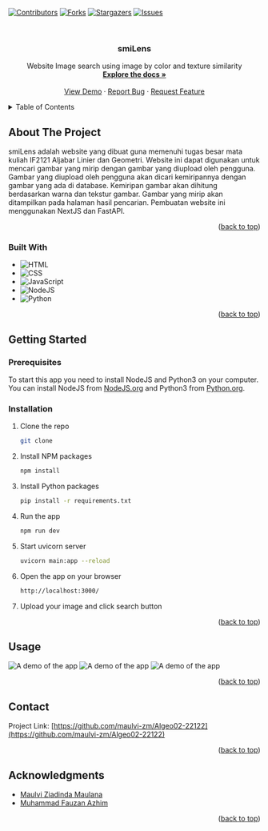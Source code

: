 <a name="readme-top"></a>

<!-- PROJECT SHIELDS -->
[![Contributors][contributors-shield]][contributors-url]
[![Forks][forks-shield]][forks-url]
[![Stargazers][stars-shield]][stars-url]
[![Issues][issues-shield]][issues-url]



<!-- PROJECT LOGO -->
<br />
<div align="center">

<h3 align="center">smiLens</h3>

  <p align="center">
    Website Image search using image by color and texture similarity
    <br />
    <a href="https://github.com/maulvi-zm/Algeo02-22122"><strong>Explore the docs »</strong></a>
    <br />
    <br />
    <a href="https://github.com/maulvi-zm/Algeo02-22122">View Demo</a>
    ·
    <a href="https://github.com/maulvi-zm/Algeo02-22122/issues">Report Bug</a>
    ·
    <a href="https://github.com/maulvi-zm/Algeo02-22122/issues">Request Feature</a>
  </p>
</div>



<!-- TABLE OF CONTENTS -->
<details>
  <summary>Table of Contents</summary>
  <ol>
    <li>
      <a href="#about-the-project">About The Project</a>
      <ul>
        <li><a href="#built-with">Built With</a></li>
      </ul>
    </li>
    <li>
      <a href="#getting-started">Getting Started</a>
      <ul>
        <li><a href="#prerequisites">Prerequisites</a></li>
        <li><a href="#installation">Installation</a></li>
      </ul>
    </li>
    <li><a href="#usage">Usage</a></li>
    <li><a href="#contact">Contact</a></li>
    <li><a href="#acknowledgments">Acknowledgments</a></li>
  </ol>
</details>



<!-- ABOUT THE PROJECT -->
## About The Project

smiLens adalah website yang dibuat guna memenuhi tugas besar mata kuliah IF2121 Aljabar Linier dan Geometri. Website ini dapat digunakan untuk mencari gambar yang mirip dengan gambar yang diupload oleh pengguna. Gambar yang diupload oleh pengguna akan dicari kemiripannya dengan gambar yang ada di database. Kemiripan gambar akan dihitung berdasarkan warna dan tekstur gambar. Gambar yang mirip akan ditampilkan pada halaman hasil pencarian. Pembuatan website ini menggunakan NextJS dan FastAPI.

<p align="right">(<a href="#readme-top">back to top</a>)</p>



### Built With

* ![HTML](https://img.shields.io/badge/HTML-239120?style=for-the-badge&logo=html5&logoColor=white)
* ![CSS](https://img.shields.io/badge/CSS-239120?&style=for-the-badge&logo=css3&logoColor=white)
* ![JavaScript](https://img.shields.io/badge/JavaScript-F7DF1E?style=for-the-badge&logo=javascript&logoColor=black)
* ![NodeJS](https://img.shields.io/badge/Node.js-43853D?style=for-the-badge&logo=node.js&logoColor=white)
* ![Python](https://img.shields.io/badge/Python-14354C?style=for-the-badge&logo=python&logoColor=white)


<p align="right">(<a href="#readme-top">back to top</a>)</p>



<!-- GETTING STARTED -->
## Getting Started


### Prerequisites

To start this app you need to install NodeJS and Python3 on your computer. You can install NodeJS from [NodeJS.org](https://nodejs.org/en/download/) and Python3 from [Python.org](https://www.python.org/downloads/).


### Installation

1. Clone the repo
   ```sh
   git clone

    ```
2. Install NPM packages
    ```sh
    npm install
    ```

3. Install Python packages
    ```sh
    pip install -r requirements.txt
    ```
4. Run the app
    ```sh
    npm run dev
    ```
5. Start uvicorn server
    ```sh
    uvicorn main:app --reload
    ```
6. Open the app on your browser
    ```sh
    http://localhost:3000/
    ```
7. Upload your image and click search button



<p align="right">(<a href="#readme-top">back to top</a>)</p>


<!-- USAGE EXAMPLES -->
## Usage

![A demo of the app](./img/Demo.gif)
![A demo of the app](./img/Screenshot%202023-11-11%20124410.png)
![A demo of the app](./img/Screenshot%202023-11-11%20124811.png)


<p align="right">(<a href="#readme-top">back to top</a>)</p>


<!-- CONTACT -->
## Contact

Project Link: [https://github.com/maulvi-zm/Algeo02-22122](https://github.com/maulvi-zm/Algeo02-22122)

<p align="right">(<a href="#readme-top">back to top</a>)</p>



<!-- ACKNOWLEDGMENTS -->
## Acknowledgments

* [Maulvi Ziadinda Maulana](https://github.com/maulvi-zm)
* [Muhammad Fauzan Azhim](https://github.com/fauzanazz)
<p align="right">(<a href="#readme-top">back to top</a>)</p>



<!-- MARKDOWN LINKS & IMAGES -->
<!-- https://www.markdownguide.org/basic-syntax/#reference-style-links -->
[contributors-shield]: https://img.shields.io/github/contributors/fauzanazz/IF2110_TB_03_B.svg?style=for-the-badge
[contributors-url]: https://github.com/maulvi-zm/Algeo02-22122/graphs/contributors
[forks-shield]: https://img.shields.io/github/forks/fauzanazz/IF2110_TB_03_B.svg?style=for-the-badge
[forks-url]: https://github.com/maulvi-zm/Algeo02-22122/network/members
[stars-shield]: https://img.shields.io/github/stars/fauzanazz/IF2110_TB_03_B.svg?style=for-the-badge
[stars-url]: https://github.com/maulvi-zm/Algeo02-22122/stargazers
[issues-shield]: https://img.shields.io/github/issues/fauzanazz/IF2110_TB_03_B.svg?style=for-the-badge
[issues-url]: https://github.com/maulvi-zm/Algeo02-22122/issues
[JQuery.com]: https://img.shields.io/badge/jQuery-0769AD?style=for-the-badge&logo=jquery&logoColor=white
[JQuery-url]: https://jquery.com 
